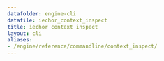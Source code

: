 ```yaml
---
datafolder: engine-cli
datafile: iechor_context_inspect
title: iechor context inspect
layout: cli
aliases:
- /engine/reference/commandline/context_inspect/
---
```


<!--
This page is automatically generated from iEchor's source code. If you want to
suggest a change to the text that appears here, open a ticket or pull request
in the source repository on GitHub:

https://github.com/iechor/cli
-->
